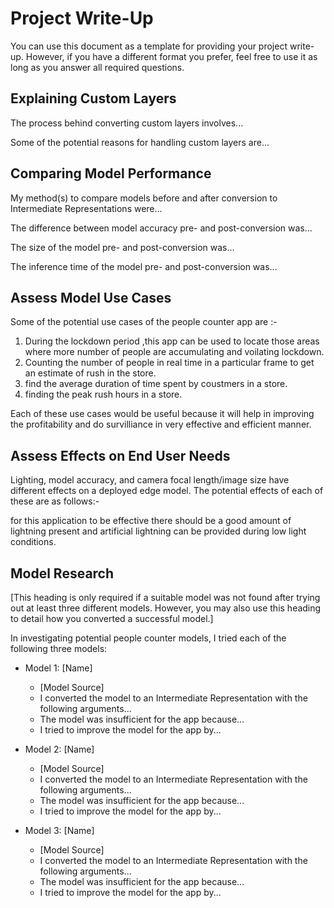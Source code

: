 # Project Write-Up

You can use this document as a template for providing your project write-up. However, if you
have a different format you prefer, feel free to use it as long as you answer all required
questions.

## Explaining Custom Layers

The process behind converting custom layers involves...

Some of the potential reasons for handling custom layers are...

## Comparing Model Performance

My method(s) to compare models before and after conversion to Intermediate Representations
were...

The difference between model accuracy pre- and post-conversion was...

The size of the model pre- and post-conversion was...

The inference time of the model pre- and post-conversion was...

## Assess Model Use Cases

Some of the potential use cases of the people counter app are :-
1) During the lockdown period ,this app can be used to locate those areas where more number of people are accumulating and voilating lockdown.
2) Counting the number of people in real time in a particular frame to get an estimate of rush in the store.
3) find the average duration of time spent by coustmers in a store.
4) finding the peak rush hours in a store.

Each of these use cases would be useful because it will help in improving the profitability and do survilliance in very effective and efficient manner.



## Assess Effects on End User Needs

Lighting, model accuracy, and camera focal length/image size have different effects on a deployed edge model. The potential effects of each of these are as follows:-

for this application to be effective there should be a good amount of lightning present and artificial lightning can be provided during low light conditions. 

## Model Research

[This heading is only required if a suitable model was not found after trying out at least three
different models. However, you may also use this heading to detail how you converted 
a successful model.]

In investigating potential people counter models, I tried each of the following three models:

- Model 1: [Name]
  - [Model Source]
  - I converted the model to an Intermediate Representation with the following arguments...
  - The model was insufficient for the app because...
  - I tried to improve the model for the app by...
  
- Model 2: [Name]
  - [Model Source]
  - I converted the model to an Intermediate Representation with the following arguments...
  - The model was insufficient for the app because...
  - I tried to improve the model for the app by...

- Model 3: [Name]
  - [Model Source]
  - I converted the model to an Intermediate Representation with the following arguments...
  - The model was insufficient for the app because...
  - I tried to improve the model for the app by...
